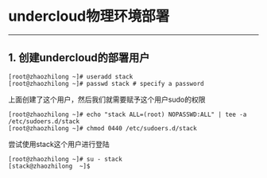 # undercloud物理环境部署

---

## 1. 创建undercloud的部署用户

```
[root@zhaozhilong ~]# useradd stack
[root@zhaozhilong ~]# passwd stack # specify a password
```
上面创建了这个用户，然后我们就需要赋予这个用户sudo的权限
```
[root@zhaozhilong ~]# echo "stack ALL=(root) NOPASSWD:ALL" | tee -a
/etc/sudoers.d/stack
[root@zhaozhilong ~]# chmod 0440 /etc/sudoers.d/stack
```
尝试使用stack这个用户进行登陆
```
[root@zhaozhilong ~]# su - stack
[stack@zhaozhilong  ~]$
```





